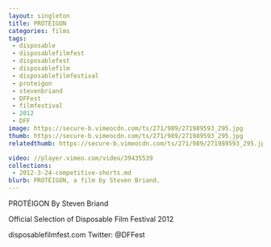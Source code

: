 ```yaml
---
layout: singleton
title: PROTÉIGON
categories: films
tags:
 - disposable
 - disposablefilmfest
 - disposablefest
 - disposablefilm
 - disposablefilmfestival
 - proteigon
 - stevenbriand
 - DFFest
 - filmfestival
 - 2012
 - DFF
image: https://secure-b.vimeocdn.com/ts/271/989/271989593_295.jpg
thumb: https://secure-b.vimeocdn.com/ts/271/989/271989593_295.jpg
relatedthumb: https://secure-b.vimeocdn.com/ts/271/989/271989593_295.jpg

video: //player.vimeo.com/video/39435539
collections:
 - 2012-3-24-competitive-shorts.md
blurb: PROTÉIGON, a film by Steven Briand.
---
```


PROTÉIGON
By Steven Briand

Official Selection of Disposable Film Festival 2012

disposablefilmfest.com
Twitter: @DFFest